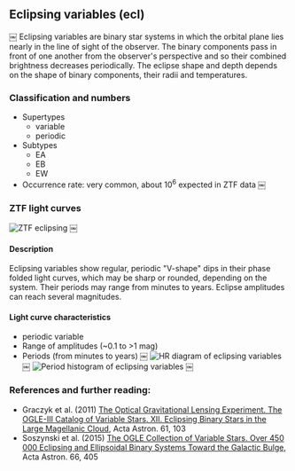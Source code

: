 ## Eclipsing variables (ecl)
￼
Eclipsing variables are binary star systems in which the orbital plane lies nearly in the line of sight of the observer. The binary components pass in front of one another from the observer's perspective and so their combined brightness decreases periodically. The eclipse shape and depth depends on the shape of binary components, their radii and temperatures.

### Classification and numbers
- Supertypes
  - variable
  - periodic
- Subtypes
  - EA
  - EB
  - EW
- Occurrence rate: very common, about 10<sup>6</sup> expected in ZTF data
￼
### ZTF light curves
![ZTF eclipsing](data/eclipsing.png)
￼
#### Description
Eclipsing variables show regular, periodic "V-shape" dips in their phase folded light curves, which may be sharp or rounded, depending on the system. Their periods may range from minutes to years. Eclipse amplitudes can reach several magnitudes.

#### Light curve characteristics
- periodic variable
- Range of amplitudes (~0.1 to >1 mag)
- Periods (from minutes to years)
￼
![HR diagram of eclipsing variables](data/hr__eclipsing.png)
￼
![Period histogram of eclipsing variables](data/period__eclipsing.png)
￼
### References and further reading:
- Graczyk et al. (2011) <a href="https://ui.adsabs.harvard.edu/abs/2011AcA....61..103G/abstract">The Optical Gravitational Lensing Experiment. The OGLE-III Catalog of Variable Stars. XII. Eclipsing Binary Stars in the Large Magellanic Cloud</a>, Acta Astron. 61, 103
- Soszynski et al. (2015) <a href="https://ui.adsabs.harvard.edu/abs/2016AcA....66..405S/abstract">The OGLE Collection of Variable Stars. Over 450 000 Eclipsing and Ellipsoidal Binary Systems Toward the Galactic Bulge</a>, Acta Astron. 66, 405
